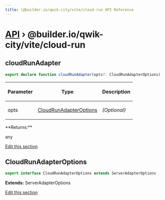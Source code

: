 ```yaml
---
title: \@builder.io/qwik-city/vite/cloud-run API Reference
---
```


# [API](/api) &rsaquo; @builder.io/qwik-city/vite/cloud-run

## cloudRunAdapter

```typescript
export declare function cloudRunAdapter(opts?: CloudRunAdapterOptions): any;
```

<table><thead><tr><th>

Parameter

</th><th>

Type

</th><th>

Description

</th></tr></thead>
<tbody><tr><td>

opts

</td><td>

[CloudRunAdapterOptions](#cloudrunadapteroptions)

</td><td>

_(Optional)_

</td></tr>
</tbody></table>
**Returns:**

any

[Edit this section](https://github.com/QwikDev/qwik/tree/main/packages/qwik-city/src/adapters/cloud-run/vite/index.ts)

## CloudRunAdapterOptions

```typescript
export interface CloudRunAdapterOptions extends ServerAdapterOptions
```

**Extends:** ServerAdapterOptions

[Edit this section](https://github.com/QwikDev/qwik/tree/main/packages/qwik-city/src/adapters/cloud-run/vite/index.ts)
